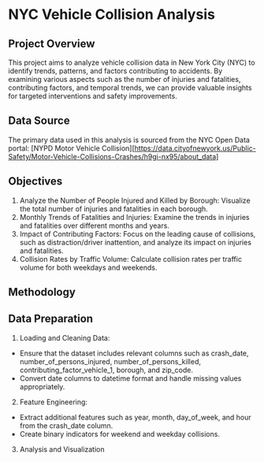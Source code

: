 # NYC Vehicle Collision Analysis

## Project Overview

This project aims to analyze vehicle collision data in New York City (NYC) to identify trends, patterns, and factors contributing to accidents. By examining various aspects such as the number of injuries and fatalities, contributing factors, and temporal trends, we can provide valuable insights for targeted interventions and safety improvements.

## Data Source

The primary data used in this analysis is sourced from the NYC Open Data portal:
[NYPD Motor Vehicle Collision][https://data.cityofnewyork.us/Public-Safety/Motor-Vehicle-Collisions-Crashes/h9gi-nx95/about_data]

## Objectives

1. Analyze the Number of People Injured and Killed by Borough: Visualize the total number of injuries and fatalities in each borough.
2. Monthly Trends of Fatalities and Injuries: Examine the trends in injuries and fatalities over different months and years.
3. Impact of Contributing Factors: Focus on the leading cause of collisions, such as distraction/driver inattention, and analyze its impact on injuries and fatalities.
4. Collision Rates by Traffic Volume: Calculate collision rates per traffic volume for both weekdays and weekends.

## Methodology
## Data Preparation

1. Loading and Cleaning Data:

- Ensure that the dataset includes relevant columns such as crash_date, number_of_persons_injured, number_of_persons_killed, contributing_factor_vehicle_1, borough, and zip_code.
- Convert date columns to datetime format and handle missing values appropriately.

2. Feature Engineering:

- Extract additional features such as year, month, day_of_week, and hour from the crash_date column.
- Create binary indicators for weekend and weekday collisions.

3. Analysis and Visualization
